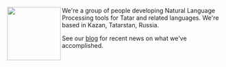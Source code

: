 <a href="https://taruen.com"><img src="https://taruen.com/assets/img/logo.png" width="125" height="125" align="left" /></a>

We're a group of people developing Natural Language Processing tools for Tatar and related languages. We're based in Kazan, Tatarstan, Russia.

See our [blog](http://taruen.com/blog/) for recent news on what we've accomplished.
